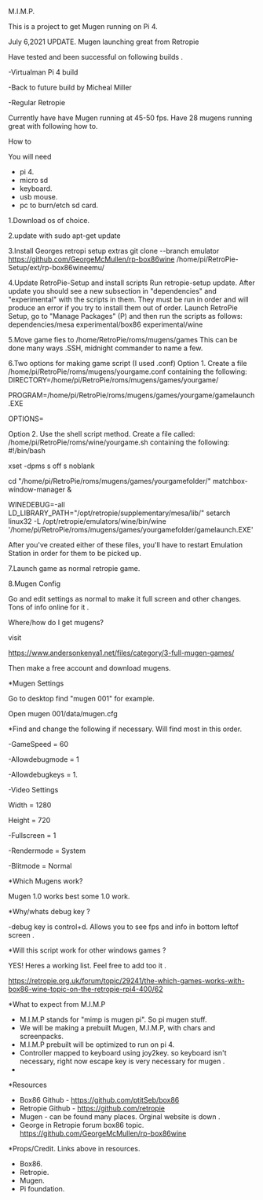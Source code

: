 M.I.M.P.

This is a project to get Mugen running on Pi 4.

July 6,2021 UPDATE.
Mugen launching great from Retropie 

Have tested and been successful on following builds .

-Virtualman Pi 4 build 

-Back to future build by Micheal Miller 

-Regular Retropie 

Currently have have Mugen running at 45-50 fps. 
Have 28 mugens running great with following how to.

How to 

You will need 
- pi 4.
- micro sd 
- keyboard.
- usb mouse.
- pc to burn/etch sd card. 


1.Download os of choice.

2.update with
sudo apt-get update

3.Install Georges retropi setup extras
git clone --branch emulator https://github.com/GeorgeMcMullen/rp-box86wine /home/pi/RetroPie-Setup/ext/rp-box86wineemu/

4.Update RetroPie-Setup and install scripts 
Run retropie-setup update. 
After update you should see a new subsection in "dependencies" and "experimental" with the scripts in them. They must be run in order and will produce an error if you try to install them out of order. Launch RetroPie Setup, go to "Manage Packages" (P) and then run the scripts as follows:
dependencies/mesa
experimental/box86
experimental/wine

5.Move game fies to /home/RetroPie/roms/mugens/games
This can be done many ways .SSH, midnight commander to name a few.

6.Two options for making game script (I used .conf)
Option 1.
Create a file /home/pi/RetroPie/roms/mugens/yourgame.conf containing the following:
DIRECTORY=/home/pi/RetroPie/roms/mugens/games/yourgame/

PROGRAM=/home/pi/RetroPie/roms/mugens/games/yourgame/gamelaunch.EXE

OPTIONS=

Option 2.
Use the shell script method. Create a file called: /home/pi/RetroPie/roms/wine/yourgame.sh containing the following:
#!/bin/bash

xset -dpms s off s noblank

cd "/home/pi/RetroPie/roms/mugens/games/yourgamefolder/"
matchbox-window-manager &

WINEDEBUG=-all LD_LIBRARY_PATH="/opt/retropie/supplementary/mesa/lib/" setarch linux32 -L /opt/retropie/emulators/wine/bin/wine '/home/pi/RetroPie/roms/mugens/games/yourgamefolder/gamelaunch.EXE'

After you've created either of these files, you'll have to restart Emulation Station in order for them to be picked up.

7.Launch game as normal retropie game.

8.Mugen Config

Go and edit settings as normal to make it full screen and other changes. Tons of info online for it . 


Where/how do I get mugens?

visit 

https://www.andersonkenya1.net/files/category/3-full-mugen-games/

Then make a free account and download mugens. 



*Mugen Settings 

Go to desktop find "mugen 001" for example.

Open mugen 001/data/mugen.cfg 



*Find and change the following if necessary. Will find most in this order.

-GameSpeed = 60 

-Allowdebugmode = 1

-Allowdebugkeys = 1.    

-Video Settings

Width = 1280

Height = 720

-Fullscreen = 1

-Rendermode = System

-Blitmode = Normal 


*Which Mugens work? 

Mugen 1.0 works best some 1.0 work.


*Why/whats debug key ?

-debug key is control+d. Allows you to see fps and info in bottom leftof screen .


*Will this script work for other windows games ?

YES! Heres a working list. Feel free to add too it .

https://retropie.org.uk/forum/topic/29241/the-which-games-works-with-box86-wine-topic-on-the-retropie-rpi4-400/62



*What to expect from M.I.M.P
- M.I.M.P stands for "mimp is mugen pi". So pi mugen stuff.
- We will be making a prebuilt Mugen, M.I.M.P, with chars and screenpacks.
- M.I.M.P prebuilt will be optimized to run on pi 4.
- Controller mapped to keyboard using joy2key. so keyboard isn't necessary, right now escape key is very necessary for mugen . 
- 

*Resources
- Box86 Github - https://github.com/ptitSeb/box86
- Retropie Github - https://github.com/retropie
- Mugen - can be found many places. Orginal website is down .
- George in Retropie forum box86 topic. https://github.com/GeorgeMcMullen/rp-box86wine



*Props/Credit. Links above in resources. 
- Box86.       
- Retropie.   
- Mugen.    
- Pi foundation.

